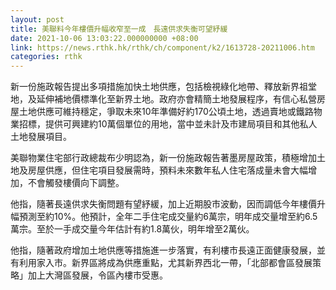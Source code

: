 ```yaml
---
layout: post
title: 美聯料今年樓價升幅收窄至一成　長遠供求失衡可望紓緩
date: 2021-10-06 13:03:22.000000000 +08:00
link: https://news.rthk.hk/rthk/ch/component/k2/1613728-20211006.htm
categories: rthk
---
```


新一份施政報告提出多項措施加快土地供應，包括檢視綠化地帶、釋放新界祖堂地，及延伸補地價標準化至新界土地。政府亦會精簡土地發展程序，有信心私營房屋土地供應可維持穩定，爭取未來10年準備好約170公頃土地，透過賣地或鐵路物業招標，提供可興建約10萬個單位的用地，當中並未計及市建局項目和其他私人土地發展項目。

美聯物業住宅部行政總裁布少明認為，新一份施政報告著墨房屋政策，積極增加土地及房屋供應，但住宅項目發展需時，預料未來數年私人住宅落成量未會大幅增加，不會觸發樓價向下調整。

他指，隨著長遠供求失衡問題有望紓緩，加上近期股市波動，因而調低今年樓價升幅預測至約10%。他預計，全年二手住宅成交量約6萬宗，明年成交量增至約6.5萬宗。至於一手成交量今年估計有約1.8萬伙，明年增至2萬伙。

他指，隨著政府增加土地供應等措施進一步落實，有利樓市長遠正面健康發展，並有利用家入市。新界區將成為供應重點，尤其新界西北一帶，「北部都會區發展策略」加上大灣區發展，令區內樓市受惠。

